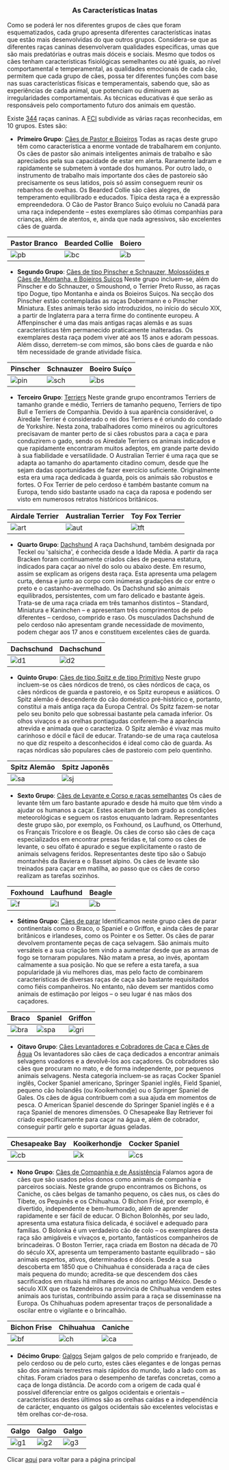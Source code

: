 <h3 style="text-align:center">As Características Inatas</h3>

Como se poderá ler nos diferentes grupos de cães que foram esquematizados, cada grupo apresenta diferentes características inatas que estão mais desenvolvidas do que outros grupos. Considera-se que as diferentes raças caninas desenvolveram qualidades especificas, umas que são mais predatórias e outras mais dóceis e sociais. Mesmo que todos os cães tenham características fisiológicas semelhantes ou até iguais, ao nível comportamental e temperamental, as qualidades emocionais de cada cão, permitem que cada grupo de cães, possa ter diferentes funções com base nas suas características físicas e temperamentais, sabendo que, são as experiências de cada animal, que potenciam ou diminuem as irregularidades comportamentais. As técnicas educativas é que serão as responsáveis pelo comportamento futuro dos animais em questão. 

Existe [344](https://en.wikipedia.org/wiki/List_of_dog_breeds) raças caninas. A [FCI](https://fci.be/en) subdivide as várias raças reconhecidas, em 10 grupos. Estes são: 

- **Primeiro Grupo**: [Cães de Pastor e Boieiros](https://www.fci.be/en/nomenclature/1-Sheepdogs-and-Cattledogs-except-Swiss-Cattledogs.html)
Todas as raças deste grupo têm como característica a enorme vontade de trabalharem em conjunto. Os cães de pastor são animais inteligentes animais de trabalho e são apreciados pela sua capacidade de estar em alerta. Raramente ladram e rapidamente se submetem à vontade dos humanos. Por outro lado, o instrumento de trabalho mais importante dos cães de pastoreio são precisamente os seus latidos, pois só assim conseguem reunir os rebanhos de ovelhas. Os Bearded Collie são cães alegres, de temperamento equilibrado e educados. Típica desta raça é a expressão empreendedora. O Cão de Pastor Branco Suiço evoluiu no  Canadá para uma raça independente – estes exemplares são ótimas companhias para crianças, além de atentos, e, ainda que nada agressivos, são excelentes cães de guarda.


| Pastor Branco | Bearded Collie | Boiero | 
| --- | --- | --- |
| ![pb](../imagens/caes/pastor_branco_suico.png) | ![bc](../imagens/caes/bearded_collie.png) | ![b](../imagens/caes/boeiro.png) |


- **Segundo Grupo**: [Cães de tipo Pinscher e Schnauzer, Molossóides e Cães de Montanha, e Boieiros Suiços](https://www.fci.be/en/nomenclature/2-Pinscher-and-Schnauzer-Molossoid-and-Swiss-Mountain-and-Cattledogs.html)
Neste grupo incluem-se, além do Pinscher e do Schnauzer, o Smoushond, o Terrier Preto Russo, as raças tipo Dogue, tipo Montanha e ainda os Boieiros Suiços. Na secção dos Pinscher estão contempladas as raças  Dobermann e o Pinscher Miniatura. Estes animais terão sido introduzidos, no início do século XIX, a partir de Inglaterra para a terra firme do continente europeu. A Affenpinscher é uma das mais antigas raças alemãs e as suas características têm permanecido praticamente inalteradas. Os exemplares desta raça podem viver até aos 15 anos e adoram pessoas. Além disso, derretem-se com mimos, são bons cães de guarda e não têm necessidade de grande atividade física.

| Pinscher | Schnauzer | Boeiro Suíço | 
| --- | --- | --- | 
| ![pin](../imagens/caes/pinscher.png) | ![sch](../imagens/caes/schnauzer.png) | ![bs](../imagens/caes/boeiro_suico.png) | 


- **Terceiro Grupo**: [Terriers](https://www.fci.be/en/nomenclature/3-Terriers.html)
Neste grande grupo encontramos Terriers de tamanho grande e médio, Terriers de tamanho pequeno, Terriers de tipo Bull e Terriers de Companhia. Devido à sua aparência considerável, o Airedale Terrier é considerado o rei dos Terriers e é oriundo do condado de Yorkshire. Nesta zona, trabalhadores como mineiros ou agricultores precisavam de manter perto de si cães robustos para a caça e para conduzirem o gado, sendo os Airedale Terriers os animais indicados e que rapidamente encontraram muitos adeptos, em grande parte devido à sua fiabilidade e versatilidade. O Australian Terrier é uma raça que se adapta ao tamanho do apartamento citadino comum, desde que lhe sejam dadas oportunidades de fazer exercício suficiente. Originalmente esta era uma raça dedicada à guarda, pois os animais são robustos e fortes. O Fox Terrier de pelo cerdoso é também bastante comum na Europa, tendo sido bastante usado na caça da raposa e podendo ser visto em numerosos retratos históricos britânicos.

| Airdale Terrier | Australian Terrier | Toy Fox Terrier | 
| --- | --- | --- | 
| ![art](../imagens/caes/airdaleter.png) | ![aut](../imagens/caes/australianter.png) | ![tft](../imagens/caes/toyfoxter.png)

- **Quarto Grupo**: [Dachshund](https://www.fci.be/en/nomenclature/4-Dachshunds.html)
A raça Dachshund, também designada por Teckel ou 'salsicha', é conhecida desde a Idade Média. A partir da raça Bracken foram continuamente criados cães de pequena estatura, indicados para caçar ao nível do solo ou abaixo deste. Em resumo, assim se explicam as origens desta raça. Esta apresenta uma pelagem curta, densa e junto ao corpo com inúmeras gradações de cor entre o preto e o castanho-avermelhado. Os Dachshund são animais equilibrados, persistentes, com um faro delicado e bastante ágeis. Trata-se de uma raça criada em três tamanhos distintos – Standard, Miniatura e Kaninchen – e apresentam três comprimentos de pelo diferentes – cerdoso, comprido e raso. Os musculados Dachshund de pelo cerdoso não apresentam grande necessidade de movimento, podem chegar aos 17 anos e constituem excelentes cães de guarda.

| Dachschund | Dachschund | 
| ---  | --- |
| ![d1](../imagens/caes/dachshund.png) | ![d2](../imagens/caes/dachschund2.png) | 


- **Quinto Grupo**: [Cães de tipo Spitz e de tipo Primitivo](https://www.fci.be/en/nomenclature/5-Spitz-and-primitive-types.html)
Neste grupo incluem-se os cães nórdicos de trenó, os cães nórdicos de caça, os cães nórdicos de guarda e pastoreio, e os Spitz europeus e asiáticos. O Spitz alemão é descendente do cão doméstico pré-histórico e, portanto, constitui a mais antiga raça da Europa Central. Os Spitz fazem-se notar pelo seu bonito pelo que sobressai bastante pela camada inferior. Os olhos vivaços e as orelhas pontiagudas conferem-lhe a aparência atrevida e animada que o caracteriza. O Spitz alemão é vivaz mas muito carinhoso e dócil e fácil de educar. Tratando-se de uma raça cautelosa no que diz respeito a desconhecidos é ideal como cão de guarda. As raças nórdicas são populares cães de pastoreio com pelo quentinho.

| Spitz Alemão | Spitz Japonês | 
| --- | --- |
| ![sa](../imagens/caes/germanspitz.png) | ![sj](../imagens/caes/japspitz.png) | 


- **Sexto Grupo**: [Cães de Levante e Corso e raças semelhantes](https://www.fci.be/en/nomenclature/6-Scent-hounds-and-related-breeds.html)
Os cães de levante têm um faro bastante apurado e desde há muito que têm vindo a ajudar os humanos a caçar. Estes aceitam de bom grado as condições meteorológicas e seguem os rastos enuquanto ladram. Representantes deste grupo são, por exemplo, os Foxhound, os Laufhund, os Otterhund, os Français Tricolore e os Beagle. Os cães de corso são cães de caça especializados em encontrar presas feridas e, tal como os cães de levante, o seu olfato é apurado e segue explicitamente o rasto de animais selvagens feridos. Representantes deste tipo são o Sabujo montanhês da Baviera e o Basset alpino. Os cães de levante são treinados para caçar em matilha, ao passo que os cães de corso realizam as tarefas sozinhos.

| Foxhound | Laufhund | Beagle | 
| --- | --- | --- | 
| ![f](../imagens/caes/foxhound.png) | ![l](../imagens/caes/laufhund.png) | ![b](../imagens/caes/beagle.png) | 

- **Sétimo Grupo**: [Cães de parar](https://www.fci.be/en/nomenclature/7-Pointing-Dogs.html)
Identificamos neste grupo cães de parar continentais como o Braco, o Spaniel e o Griffon, e ainda cães de parar britânicos e irlandeses, como os Pointer e os Setter. Os cães de parar devolvem prontamente peças de caça selvagem. São animais muito versáteis e a sua criação tem vindo a aumentar desde que as armas de fogo se tornaram populares. Não matam a presa, ao invés, apontam calmamente a sua posição. No que se refere a esta tarefa, a sua popularidade já viu melhores dias, mas pelo facto de combinarem características de diversas raças de caça são bastante requisitados como fiéis companheiros. No entanto, não devem ser mantidos como animais de estimação por leigos – o seu lugar é nas mãos dos caçadores.

| Braco | Spaniel | Griffon | 
| --- | --- | --- | 
| ![bra](../imagens/caes/braco.png) | ![spa](../imagens/caes/spaniel.png) | ![gri](../imagens/caes/griffon.png) | 

- **Oitavo Grupo**: [Cães Levantadores e Cobradores de Caça e Cães de Água](https://www.fci.be/en/nomenclature/8-Retrievers-Flushing-Dogs-Water-Dogs.html)
Os levantadores são cães de caça dedicados a encontrar animais selvagens voadores e a devolvê-los aos caçadores. Os cobradores são cães que procuram no mato, e de forma independente, por pequenos animais selvagens. Nesta categoria incluem-se as raças Cocker Spaniel inglês, Cocker Spaniel americano, Springer Spaniel inglês, Field Spaniel, pequeno cão holandês (ou  Kooikerhondje) ou o Springer Spaniel de Gales. Os cães de água contribuem com a sua ajuda em momentos de pesca. O American Spaniel descende do Springer Spaniel inglês e é a raça Spaniel de menores dimensões. O Chesapeake Bay Retriever foi criado especificamente para caçar na água e, além de cobrador, conseguir partir gelo e suportar águas geladas.

| Chesapeake Bay | Kooikerhondje | Cocker Spaniel | 
| --- | --- | --- |
| ![cb](../imagens/caes/chesapeakebay.png) | ![k](../imagens/caes/kooikerhonje.png) | ![cs](../imagens/caes/cockerspaniel.png) | 


- **Nono Grupo**: [Cães de Companhia e de Assistência](https://www.fci.be/en/nomenclature/9-Companion-and-Toy-Dogs.html)
Falamos agora de cães que são usados pelos donos como animais de companhia e parceiros sociais. Neste grande grupo encontramos os Bichons, os Caniche, os cães belgas de tamanho pequeno, os cães nus, os cães do Tibete, os Pequinês e os Chihuahua.  O Bichon Frisé, por exemplo, é divertido, independente e bem-humorado, além de aprender rapidamente e ser fácil de educar. O Bichon Bolonhês, por seu lado, apresenta uma estatura física delicada, é sociável e adequado para famílias. O Bolonka é um verdadeiro cão de colo – os exemplares desta raça são amigáveis e vivaços e, portanto, fantásticos companheiros de brincadeiras. O Boston Terrier, raça criada em Boston na década de 70 do século XX, apresenta um temperamento bastante equilibrado – são animais espertos, ativos, determinados e dóceis. Desde a sua descoberta em 1850 que o Chihuahua é considerada a raça de cães mais pequena do mundo; acredita-se que descendem dos cães sacrificados em rituais há milhares de anos no antigo México. Desde o século XIX que os fazendeiros na província de Chihuahua vendem estes animais aos turistas, contribuindo assim para a raça se disseminasse na Europa. Os Chihuahuas podem apresentar traços de personalidade a oscilar entre o vigilante e o brincalhão.

| Bichon Frise | Chihuahua | Caniche | 
| --- | --- | --- | 
| ![bf](../imagens/caes/bichonfrise.png) | ![ch](../imagens/caes/chihuaua.png) | ![ca](../imagens/caes/caniche.png) | 


- **Décimo Grupo**: [Galgos](https://www.fci.be/en/nomenclature/10-Sighthounds.html)
Sejam galgos de pelo comprido e franjeado, de pelo cerdoso ou de pelo curto, estes cães elegantes e de longas pernas são dos animais terrestres mais rápidos do mundo, lado a lado com as chitas. Foram criados para o desempenho de tarefas concretas, como a caça de longa distância. De acordo com a origem de cada qual é possível diferenciar entre os galgos ocidentais e orientais – características destes últimos são as orelhas caídas e a independência de carácter, enquanto os galgos ocidentais são excelentes velocistas e têm orelhas cor-de-rosa.

| Galgo | Galgo | Galgo | 
| --- | --- | --- | 
| ![g1](../imagens/caes/galgo.png) | ![g2](../imagens/caes/galgo1.png) | ![g3](../imagens/caes/galgo2.png)  | 

Clicar [aqui](../README.md) para voltar para a página principal